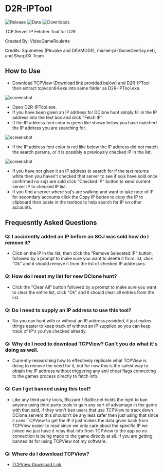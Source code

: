 # D2R-IPTool
![Release](https://img.shields.io/github/v/release/VideoGameRoulette/D2R-IPTool?label=current%20release&style=for-the-badge)
![Date](https://img.shields.io/github/release-date/VideoGameRoulette/D2R-IPTool?style=for-the-badge)
![Downloads](https://img.shields.io/github/downloads/VideoGameRoulette/D2R-IPTool/total?color=%23007EC6&style=for-the-badge)

TCP Server IP Fetcher Tool for D2R

Created By: VideoGameRoulette

Credits: Squirrelies (PInvoke and DEVMODE), michel-pi (GameOverlay.net), and SharpDX Team

## How to Use
- Download TCPView (Download link provided below) and D2R-IPTool then extract tcpvcon64.exe into same folder as D2R-IPTool.exe.

![screenshot](https://user-images.githubusercontent.com/13387887/137440125-96b56270-95f1-4d95-9c8f-a9e27ad469bc.png)

- Open D2R-IPTool.exe.
- If you have been given an IP address for DClone hunt simply fill in the IP address into the text box and click "Fetch IP".
- If the IP address font color is green like shown below you have matched the IP address you are searching for.

![screenshot](https://cdn.discordapp.com/attachments/894715703834333225/898430586174181377/unknown.png)
- If the IP address font color is red like below the IP address did not match the search params, or it is possibly a previously checked IP in the list.

![screenshot](https://cdn.discordapp.com/attachments/894715703834333225/898430417634463744/unknown.png)
- If you have not given it an IP address to search for if the text returns white then you haven't checked that server to see if sojs have sold once confirmed no sojs are sold click "Checked IP" button to send current server IP to checked IP list.
- If you find a server where soj's are walking and want to take note of IP for secondary accounts click the Copy IP button to copy the IP to clipboard then paste in the textbox to help search for IP on other accounts.

## Frequesntly Asked Questions

### Q: I accidently added an IP before an SOJ was sold how do I remove it?
- Click on the IP in the list, then click the "Remove Seleceted IP" button, followed by a prompt to make sure you want to delete it from list, click "Ok" and it should remove it from the list of checked IP addresses.

### Q: How do I reset my list for new DClone hunt?
- Click the "Clear All" button followed by a prompt to make sure you want to clear the entire list, click "Ok" and it should clear all entries from the list.

### Q: Do I need to supply an IP address to use this tool?
- No you can hunt with or without an IP address provided, it just makes things easier to keep track of without an IP supplied so you can keep track of IP's you've checked already.

### Q: Why do I need to download TCPView? Can't you do what it's doing as well.
- Currently researching how to effectively replicate what TCPView is doing to remove the need for it, but for now this is the safest way to obtain the IP address without triggering any anti cheat flags connecting to the games process directly to fetch info.

### Q: Can I get banned using this tool?
- Like any third party tools, Blizzard / Battle.net holds the right to ban anyone using third party tools to gain any sort of advantage in the game with that said, if they won't ban users that use TCPView to track down DClone servers this shouldn't be any less safer then just using that since it uses TCPView to get the IP it just makes the data given back from TCPView easier to read since we only care about the specific IP we joined we just have it relay that info from TCPView to the app so no connection is being made to the game directly at all. If you are getting banned its for using TCPView not my software.

### Q: Where do I download TCPView?
- [TCPView Download Link](https://download.sysinternals.com/files/TCPView.zip)
